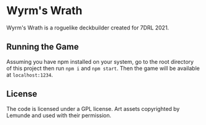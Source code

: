# Wyrm's Wrath

Wyrm's Wrath is a roguelike deckbuilder created for 7DRL 2021.

## Running the Game

Assuming you have npm installed on your system, go to the root directory of this project then run `npm i` and `npm start`. Then the game will be available at `localhost:1234`.

## License

The code is licensed under a GPL license. Art assets copyrighted by Lemunde and used with their permission.
